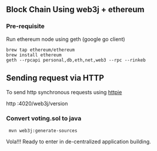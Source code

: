 ## Block Chain Using web3j + ethereum

### Pre-requisite

Run ethereum node using geth (google go client)

```
brew tap ethereum/ethereum
brew install ethereum
geth --rpcapi personal,db,eth,net,web3 --rpc --rinkeb
```

## Sending request via HTTP

To send http synchronous requests using [httpie](https://httpie.org)

http :4020/web3j/version

### Convert voting.sol to java
 
 ```
  mvn web3j:generate-sources
 ```

Vola!!! Ready to enter in de-centralized application building.